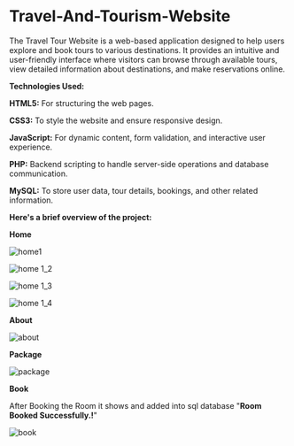 # Travel-And-Tourism-Website
The Travel Tour Website is a web-based application designed to help users explore and book tours to various destinations. It provides an intuitive and user-friendly interface where visitors can browse through available tours, view detailed information about destinations, and make reservations online.

**Technologies Used:**

**HTML5:** For structuring the web pages.

**CSS3:** To style the website and ensure responsive design.

**JavaScript:** For dynamic content, form validation, and interactive user experience.

**PHP:** Backend scripting to handle server-side operations and database communication.

**MySQL:** To store user data, tour details, bookings, and other related information.

**Here's a brief overview of the project:**

**Home**

![home1](https://github.com/user-attachments/assets/c79d81a5-1e44-4177-9382-7012a28551c7)

![home 1_2](https://github.com/user-attachments/assets/ac30f34a-6691-46e8-93a9-fd5ed0470ab9)

![home 1_3](https://github.com/user-attachments/assets/da62a463-fdcc-4df6-b770-919d9186f347)

![home 1_4](https://github.com/user-attachments/assets/2a69d8b4-079c-4a8f-86cd-2837014b3c44)


**About**

![about](https://github.com/user-attachments/assets/96f75f22-f1ce-4585-a42b-ef435df7bc97)

**Package**

![package](https://github.com/user-attachments/assets/7f2d8713-7525-4bca-9b5e-d3c679395f36)

**Book**

After Booking the Room it shows and added into sql database "**Room Booked Successfully.!**"

![book](https://github.com/user-attachments/assets/96b45e3a-2b20-4edf-b24f-e4f501f46fc0)




